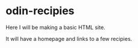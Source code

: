 # odin-recipies
Here I will be making a basic HTML site.

It will have a homepage and links to a few recipies.
